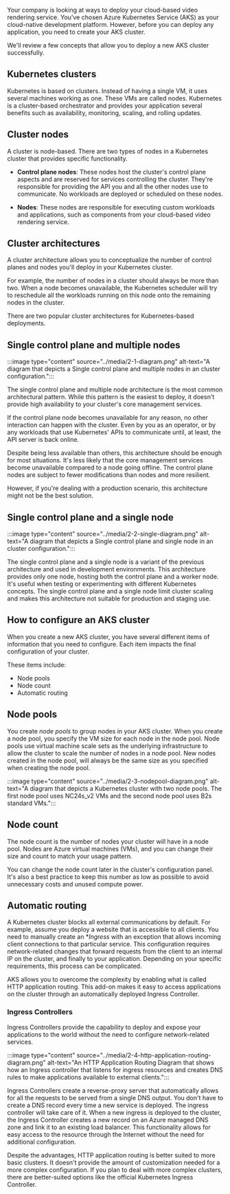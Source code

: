 Your company is looking at ways to deploy your cloud-based video rendering service. You've chosen Azure Kubernetes Service (AKS) as your cloud-native development platform. However, before you can deploy any application, you need to create your AKS cluster.

We'll review a few concepts that allow you to deploy a new AKS cluster successfully.

## Kubernetes clusters

Kubernetes is based on clusters. Instead of having a single VM, it uses several machines working as one. These VMs are called nodes. Kubernetes is a cluster-based orchestrator and provides your application several benefits such as availability, monitoring, scaling, and rolling updates.

## Cluster nodes

A cluster is node-based. There are two types of nodes in a Kubernetes cluster that provides specific functionality.

- **Control plane nodes**:  These nodes host the cluster's control plane aspects and are reserved for services controlling the cluster. They're responsible for providing the API you and all the other nodes use to communicate. No workloads are deployed or scheduled on these nodes.

- **Nodes**: These nodes are responsible for executing custom workloads and applications, such as components from your cloud-based video rendering service.

## Cluster architectures

A cluster architecture allows you to conceptualize the number of control planes and nodes you'll deploy in your Kubernetes cluster.

For example, the number of nodes in a cluster should always be more than two. When a node becomes unavailable, the Kubernetes scheduler will try to reschedule all the workloads running on this node onto the remaining nodes in the cluster.

There are two popular cluster architectures for Kubernetes-based deployments.

## Single control plane and multiple nodes

:::image type="content" source="../media/2-1-diagram.png" alt-text="A diagram that depicts a Single control plane and multiple nodes in an cluster configuration.":::

The single control plane and multiple node architecture is the most common architectural pattern. While this pattern is the easiest to deploy, it doesn't provide high availability to your cluster's core management services.

If the control plane node becomes unavailable for any reason, no other interaction can happen with the cluster. Even by you as an operator, or by any workloads that use Kubernetes' APIs to communicate until, at least, the API server is back online.

Despite being less available than others, this architecture should be enough for most situations. It's less likely that the core management services become unavailable compared to a node going offline. The control plane nodes are subject to fewer modifications than nodes and more resilient.

However, if you're dealing with a production scenario, this architecture might not be the best solution.

## Single control plane and a single node

:::image type="content" source="../media/2-2-single-diagram.png" alt-text="A diagram that depicts a Single control plane and single node in an cluster configuration.":::

The single control plane and a single node is a variant of the previous architecture and used in development environments. This architecture provides only one node, hosting both the control plane and a worker node. It's useful when testing or experimenting with different Kubernetes concepts. The single control plane and a single node limit cluster scaling and makes this architecture not suitable for production and staging use.

## How to configure an AKS cluster

When you create a new AKS cluster, you have several different items of information that you need to configure. Each item impacts the final configuration of your cluster.

These items include:

- Node pools
- Node count
- Automatic routing

## Node pools

You create *node pools* to group nodes in your AKS cluster. When you create a node pool, you specify the VM size for each node in the node pool. Node pools use virtual machine scale sets as the underlying infrastructure to allow the cluster to scale the number of nodes in a node pool. New nodes created in the node pool, will always be the same size as you specified when creating the node pool.

:::image type="content" source="../media/2-3-nodepool-diagram.png" alt-text="A diagram that depicts a Kubernetes cluster with two node pools. The first node pool uses NC24s_v2 VMs and the second node pool uses B2s standard VMs.":::

## Node count

The node count is the number of nodes your cluster will have in a node pool. Nodes are Azure virtual machines (VMs), and you can change their size and count to match your usage pattern.

You can change the node count later in the cluster's configuration panel. It's also a best practice to keep this number as low as possible to avoid unnecessary costs and unused compute power.

## Automatic routing

A Kubernetes cluster blocks all external communications by default. For example, assume you deploy a website that is accessible to all clients. You need to manually create an **Ingress* with an exception that allows incoming client connections to that particular service. This configuration requires network-related changes that forward requests from the client to an internal IP on the cluster, and finally to your application. Depending on your specific requirements, this process can be complicated.

AKS allows you to overcome the complexity by enabling what is called HTTP application routing. This add-on makes it easy to access applications on the cluster through an automatically deployed Ingress Controller.

### Ingress Controllers

Ingress Controllers provide the capability to deploy and expose your applications to the world without the need to configure network-related services.

:::image type="content" source="../media/2-4-http-application-routing-diagram.png" alt-text="An HTTP Application Routing Diagram that shows how an Ingress controller that listens for ingress resources and creates DNS rules to make applications available to external clients.":::

Ingress Controllers create a reverse-proxy server that automatically allows for all the requests to be served from a single DNS output. You don't have to create a DNS record every time a new service is deployed. The ingress controller will take care of it. When a new ingress is deployed to the cluster, the Ingress Controller creates a new record on an Azure managed DNS zone and link it to an existing load balancer. This functionality allows for easy access to the resource through the Internet without the need for additional configuration.

Despite the advantages, HTTP application routing is better suited to more basic clusters. It doesn't provide the amount of customization needed for a more complex configuration. If you plan to deal with more complex clusters, there are better-suited options like the official Kubernetes Ingress Controller.
